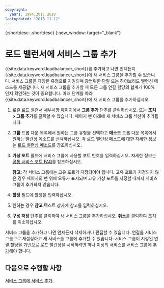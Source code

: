 ```yaml
---
copyright:
  years: 1994,2017,2018
lastupdated: "2018-11-12"
---
```


{:shortdesc: .shortdesc}
{:new_window: target="_blank"}

# 로드 밸런서에 서비스 그룹 추가

{{site.data.keyword.loadbalancer_short}}를 추가하고 나면 언제든지 {{site.data.keyword.loadbalancer_short}}에 새 서비스 그룹을 추가할 수 있습니다. 서비스 그룹은 다양한 유형으로 지원되며 광범위한 단일 또는 하이브리드 밸런싱 메소드를 제공합니다. 새 서비스 그룹을 추가할 때 모든 그룹 연결 할당의 합계가 100% 인지 확인하는 것이 중요합니다. 아래 단계를 따라 {{site.data.keyword.loadbalancer_short}}에 새 서비스 그룹을 추가하십시오.

1. [로컬 로드 밸런서 세부사항](view-all-load-balancers.html) 페이지에서 **그룹 추가** 단추를 클릭하십시오. 또는 **조치 > 그룹 추가**를 클릭할 수 있습니다. 페이지 맨 아래에 새 서비스 그룹 섹션이 추가됩니다.
2. **그룹** 드롭 다운 목록에서 원하는 그룹 유형을 선택하고 **메소드** 드롭 다운 목록에서 원하는 밸런싱 메소드를 선택하십시오. 각 로드 밸런싱 메소드에 대한 자세한 정보는 [로드 밸런싱 메소드](load_balancing_methods.html)를 참조하십시오.
3. **가상 포트** 필드에 서비스 그룹에 사용할 포트 번호를 입력하십시오. 자세한 정보는 [공통 서비스 포트 FAQ](load-balancing-faqs-2.html#what-services-can-be-load-balanced-)를 참조하십시오. 

	**참고:** 각 서비스 그룹에는 고유 포트가 지정되어야 합니다. 고유 포트가 지정되지 않은 경우 페이지의 맨 위에 오류가 표시되며 고유 가상 포트를 지정할 때까지 서비스 그룹이 추가되지 않습니다.
4. **할당** 필드에 할당을 입력하십시오.
5. 원하는 경우 **참고** 텍스트 상자에 참고를 입력하십시오.
6. **구성 저장** 단추를 클릭하여 새 서비스 그룹을 추가하십시오. **취소**를 클릭하여 조치를 취소하십시오.

서비스 그룹을 추가하고 나면 언제든지 삭제하거나 편집할 수 있습니다. 연결을 서비스 그룹으로 재설정하고 새 서비스를 그룹에 추가할 수 있습니다. 서비스 그룹이 지정된 연결 할당을 기반으로 로드 밸런싱을 시작하려면 하나 이상의 서비스를 서비스 그룹에 [추가](add-service-service-group.html)해야 합니다.

## 다음으로 수행할 사항

[서비스 그룹에 서비스 추가](add-service-service-group.html).
